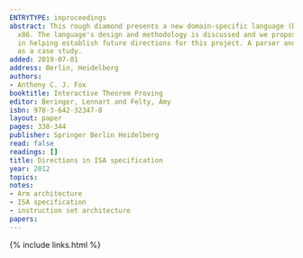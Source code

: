 ```yaml
---
ENTRYTYPE: inproceedings
abstract: This rough diamond presents a new domain-specific language (DSL) for producing detailed models of Instruction Set Architectures, such as ARM and
  x86. The language's design and methodology is discussed and we propose future plans for this work. Feedback is sought from the wider theorem proving community
  in helping establish future directions for this project. A parser and interpreter for the DSL has been developed in Standard ML, with an ARMv7 model used
  as a case study.
added: 2019-07-01
address: Berlin, Heidelberg
authors:
- Anthony C. J. Fox
booktitle: Interactive Theorem Proving
editor: Beringer, Lennart and Felty, Amy
isbn: 978-3-642-32347-8
layout: paper
pages: 338-344
publisher: Springer Berlin Heidelberg
read: false
readings: []
title: Directions in ISA specification
year: 2012
topics:
notes:
- Arm architecture
- ISA specification
- instruction set architecture
papers:
---
```


{% include links.html %}
